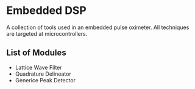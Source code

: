 Embedded DSP
============

A collection of tools used in an embedded pulse oximeter. All techniques are targeted at microcontrollers.

List of Modules
---------------
 * Lattice Wave Filter
 * Quadrature Delineator
 * Generice Peak Detector